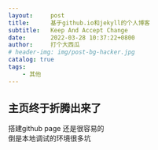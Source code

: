 ```yaml
---
layout:     post
title:      基于github.io和jekyll的个人博客
subtitle:   Keep And Accept Change
date:       2022-03-28 10:37:22+0800
author:     打个大西瓜
# header-img: img/post-bg-hacker.jpg
catalog: true
tags:
    - 其他
---
```


## 主页终于折腾出来了
搭建github page 还是很容易的  
倒是本地调试的环境很多坑 